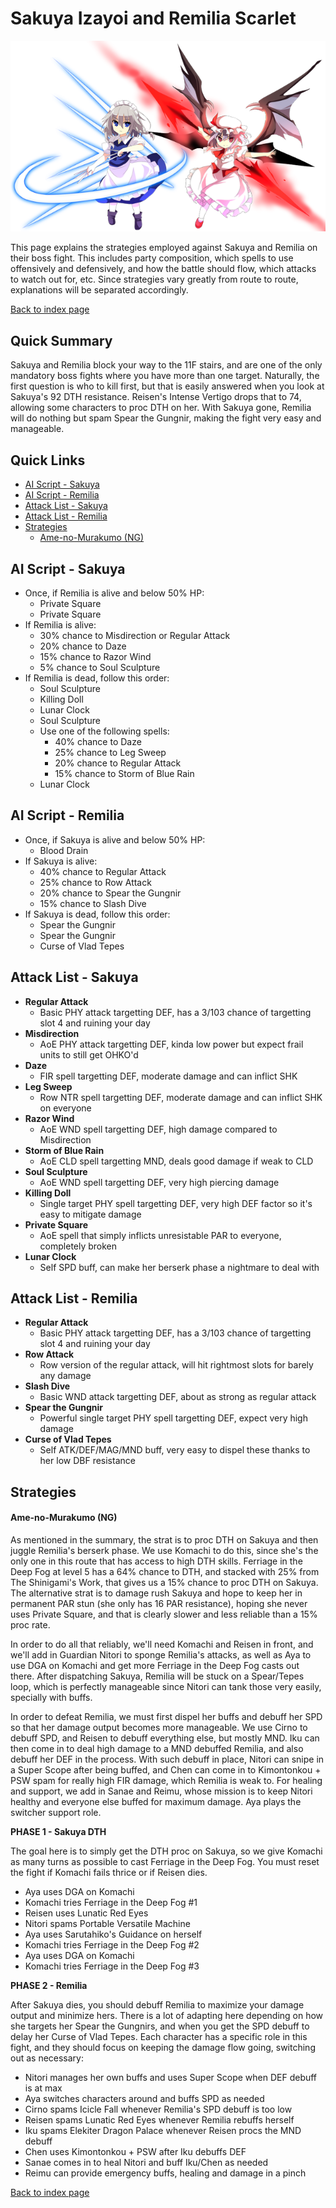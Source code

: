 # Sakuya Izayoi and Remilia Scarlet

![](img/remisaku.png)

This page explains the strategies employed against Sakuya and Remilia on their boss fight. This includes party composition, which spells to use offensively and defensively, and how the battle should flow, which attacks to watch out for, etc. Since strategies vary greatly from route to route, explanations will be separated accordingly.

[Back to index page](../index.md)

## Quick Summary

Sakuya and Remilia block your way to the 11F stairs, and are one of the only mandatory boss fights where you have more than one target. Naturally, the first question is who to kill first, but that is easily answered when you look at Sakuya's 92 DTH resistance. Reisen's Intense Vertigo drops that to 74, allowing some characters to proc DTH on her. With Sakuya gone, Remilia will do nothing but spam Spear the Gungnir, making the fight very easy and manageable.

## Quick Links
* [AI Script - Sakuya](#script-sakuya)
* [AI Script - Remilia](#script-remilia)
* [Attack List - Sakuya](#attacks-sakuya)
* [Attack List - Remilia](#attacks-remilia)
* [Strategies](#strats)
	* [Ame-no-Murakumo (NG)](#ng-murakumo)

## <a id="script-sakuya"></a>AI Script - Sakuya

* Once, if Remilia is alive and below 50% HP:
	* Private Square
	* Private Square
* If Remilia is alive:
	* 30% chance to Misdirection or Regular Attack
	* 20% chance to Daze
	* 15% chance to Razor Wind
	* 5% chance to Soul Sculpture
* If Remilia is dead, follow this order:
	* Soul Sculpture
	* Killing Doll
	* Lunar Clock
	* Soul Sculpture
	* Use one of the following spells:
		* 40% chance to Daze
		* 25% chance to Leg Sweep
		* 20% chance to Regular Attack
		* 15% chance to Storm of Blue Rain
	* Lunar Clock

## <a id="script-remilia"></a>AI Script - Remilia

* Once, if Sakuya is alive and below 50% HP:
	* Blood Drain
* If Sakuya is alive:
	* 40% chance to Regular Attack
	* 25% chance to Row Attack
	* 20% chance to Spear the Gungnir
	* 15% chance to Slash Dive
* If Sakuya is dead, follow this order:
	* Spear the Gungnir
	* Spear the Gungnir
	* Curse of Vlad Tepes

## <a id="attacks-sakuya"></a>Attack List - Sakuya

* **Regular Attack**
	* Basic PHY attack targetting DEF, has a 3/103 chance of targetting slot 4 and ruining your day
* **Misdirection**
	* AoE PHY attack targetting DEF, kinda low power but expect frail units to still get OHKO'd
* **Daze**
	* FIR spell targetting DEF, moderate damage and can inflict SHK
* **Leg Sweep**
	* Row NTR spell targetting DEF, moderate damage and can inflict SHK on everyone
* **Razor Wind**
	* AoE WND spell targetting DEF, high damage compared to Misdirection
* **Storm of Blue Rain**
	* AoE CLD spell targetting MND, deals good damage if weak to CLD
* **Soul Sculpture**
	* AoE WND spell targetting DEF, very high piercing damage
* **Killing Doll**
	* Single target PHY spell targetting DEF, very high DEF factor so it's easy to mitigate damage
* **Private Square**
	* AoE spell that simply inflicts unresistable PAR to everyone, completely broken
* **Lunar Clock**
	* Self SPD buff, can make her berserk phase a nightmare to deal with

## <a id="attacks-remilia"></a>Attack List - Remilia

* **Regular Attack**
	* Basic PHY attack targetting DEF, has a 3/103 chance of targetting slot 4 and ruining your day
* **Row Attack**
	* Row version of the regular attack, will hit rightmost slots for barely any damage
* **Slash Dive**
	* Basic WND attack targetting DEF, about as strong as regular attack
* **Spear the Gungnir**
	* Powerful single target PHY spell targetting DEF, expect very high damage
* **Curse of Vlad Tepes**
	* Self ATK/DEF/MAG/MND buff, very easy to dispel these thanks to her low DBF resistance

## <a id="strats"></a>Strategies

#### <a id="ng-murakumo"></a>Ame-no-Murakumo (NG)

As mentioned in the summary, the strat is to proc DTH on Sakuya and then juggle Remilia's berserk phase. We use Komachi to do this, since she's the only one in this route that has access to high DTH skills. Ferriage in the Deep Fog at level 5 has a 64% chance to DTH, and stacked with 25% from The Shinigami's Work, that gives us a 15% chance to proc DTH on Sakuya. The alternative strat is to damage rush Sakuya and hope to keep her in permanent PAR stun (she only has 16 PAR resistance), hoping she never uses Private Square, and that is clearly slower and less reliable than a 15% proc rate.

In order to do all that reliably, we'll need Komachi and Reisen in front, and we'll add in Guardian Nitori to sponge Remilia's attacks, as well as Aya to use DGA on Komachi and get more Ferriage in the Deep Fog casts out there. After dispatching Sakuya, Remilia will be stuck on a Spear/Tepes loop, which is perfectly manageable since Nitori can tank those very easily, specially with buffs.

In order to defeat Remilia, we must first dispel her buffs and debuff her SPD so that her damage output becomes more manageable. We use Cirno to debuff SPD, and Reisen to debuff everything else, but mostly MND. Iku can then come in to deal high damage to a MND debuffed Remilia, and also debuff her DEF in the process. With such debuff in place, Nitori can snipe in a Super Scope after being buffed, and Chen can come in to Kimontonkou + PSW spam for really high FIR damage, which Remilia is weak to. For healing and support, we add in Sanae and Reimu, whose mission is to keep Nitori healthy and everyone else buffed for maximum damage. Aya plays the switcher support role.

**PHASE 1 - Sakuya DTH**

The goal here is to simply get the DTH proc on Sakuya, so we give Komachi as many turns as possible to cast Ferriage in the Deep Fog. You must reset the fight if Komachi fails thrice or if Reisen dies.

* Aya uses DGA on Komachi
* Komachi tries Ferriage in the Deep Fog #1
* Reisen uses Lunatic Red Eyes
* Nitori spams Portable Versatile Machine
* Aya uses Sarutahiko's Guidance on herself
* Komachi tries Ferriage in the Deep Fog #2
* Aya uses DGA on Komachi
* Komachi tries Ferriage in the Deep Fog #3

**PHASE 2 - Remilia**

After Sakuya dies, you should debuff Remilia to maximize your damage output and minimize hers. There is a lot of adapting here depending on how she targets her Spear the Gungnirs, and when you get the SPD debuff to delay her Curse of Vlad Tepes. Each character has a specific role in this fight, and they should focus on keeping the damage flow going, switching out as necessary:

* Nitori manages her own buffs and uses Super Scope when DEF debuff is at max
* Aya switches characters around and buffs SPD as needed
* Cirno spams Icicle Fall whenever Remilia's SPD debuff is too low
* Reisen spams Lunatic Red Eyes whenever Remilia rebuffs herself
* Iku spams Elekiter Dragon Palace whenever Reisen procs the MND debuff
* Chen uses Kimontonkou + PSW after Iku debuffs DEF
* Sanae comes in to heal Nitori and buff Iku/Chen as needed
* Reimu can provide emergency buffs, healing and damage in a pinch

[Back to index page](../index.md)
